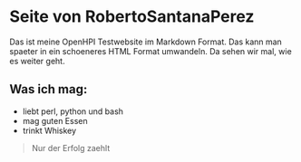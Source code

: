 # Seite von RobertoSantanaPerez

Das ist meine OpenHPI Testwebsite im Markdown Format. Das kann man 
spaeter in ein schoeneres HTML Format umwandeln. Da sehen wir mal, 
wie es weiter geht.

## Was ich mag:

* liebt perl, python und bash
* mag guten Essen
* trinkt Whiskey

> Nur der Erfolg zaehlt
